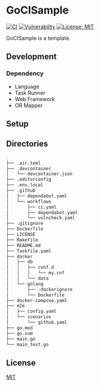 # GoCISample

[![CI](https://github.com/w40141/GoCISample/actions/workflows/ci.yaml/badge.svg?branch=main)](https://github.com/w40141/GoCISample/actions/workflows/ci.yaml)
[![Vulnerability](https://github.com/w40141/GoCISample/actions/workflows/vulncheck.yaml/badge.svg?branch=main)](https://github.com/w40141/GoCISample/actions/workflows/vulncheck.yaml)
[![License: MIT](https://img.shields.io/badge/License-MIT-blue.svg)](https://github.com/w40141/GoCISample/blob/main/LICENSE)

GoCISample is a template.

## Development

### Dependency

- Language
- Task Runner
- Web Framework
- OR Mapper

## Setup

## Directories

```sh
.
├── .air.toml
├── .devcontainer
│   └── devcontainer.json
├── .editorconfig
├── .env.local
├── .github
│   ├── dependabot.yaml
│   └── workflows
│       ├── ci.yaml
│       ├── dependabot.yaml
│       └── vulncheck.yaml
├── .gitignore
├── Dockerfile
├── LICENSE
├── Makefile
├── README.md
├── Taskfile.yaml
├── docker
│   ├── db
│   │   ├── conf.d
│   │   │   └── my.cnf
│   │   └── data
│   └── golang
│       ├── .dockerignore
│       └── Dockerfile
├── docker-compose.yaml
├── e2e
│   ├── config.yaml
│   └── scenarios
│       └── github.yaml
├── go.mod
├── go.sum
├── main.go
└── main_test.go
```

## License

[MIT](https://github.com/w40141/GoCISample/blob/master/LICENSE)
